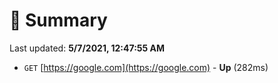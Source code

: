 # 📖 Summary
Last updated: **5/7/2021, 12:47:55 AM**

- `GET` [https://google.com](https://google.com) - **Up** (282ms)
